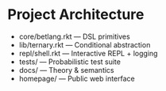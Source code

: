 # Project Architecture

- core/betlang.rkt — DSL primitives  
- lib/ternary.rkt — Conditional abstraction  
- repl/shell.rkt — Interactive REPL + logging  
- tests/ — Probabilistic test suite  
- docs/ — Theory & semantics  
- homepage/ — Public web interface  

